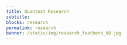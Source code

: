 ```yaml
---
title: Quantext Research
subtitle: 
blocks: research
permalink: research
banner: /static/img/research_feathers_60.jpg
---
```

